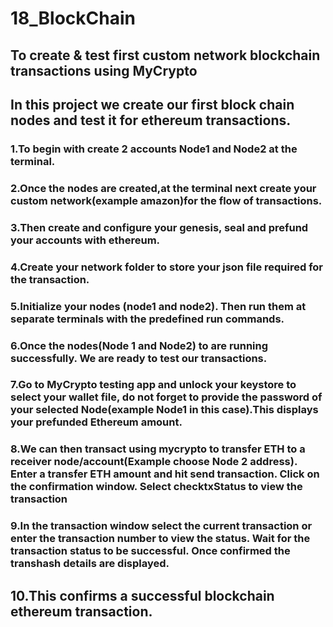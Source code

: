 # 18_BlockChain
## To create &amp; test first custom network blockchain transactions using MyCrypto
## In this project we create our first block chain nodes and test it for ethereum transactions.
### 1.To begin with create 2 accounts Node1 and Node2 at the terminal.
### 2.Once the nodes are created,at the terminal next create your custom network(example amazon)for the flow of transactions.
### 3.Then create and configure your genesis, seal and prefund your accounts with ethereum.
### 4.Create your network folder to store your json file required for the transaction.
### 5.Initialize your nodes (node1 and node2). Then run them at separate terminals with the predefined run commands.
### 6.Once the nodes(Node 1 and Node2) to are running successfully. We are ready to test our transactions.
### 7.Go to MyCrypto testing  app and unlock your keystore to select your wallet file, do not forget to provide the password of your selected     Node(example Node1 in this case).This displays your prefunded Ethereum amount.
### 8.We can then transact using mycrypto to transfer ETH to a receiver node/account(Example choose Node 2 address). Enter a transfer ETH amount and hit send transaction. Click on the confirmation window. Select checktxStatus to view the transaction
### 9.In the transaction window select the current transaction or enter the transaction number to view the status. Wait for the transaction status to be successful. Once confirmed the transhash details are displayed. 
## 10.This confirms a successful blockchain ethereum transaction.
